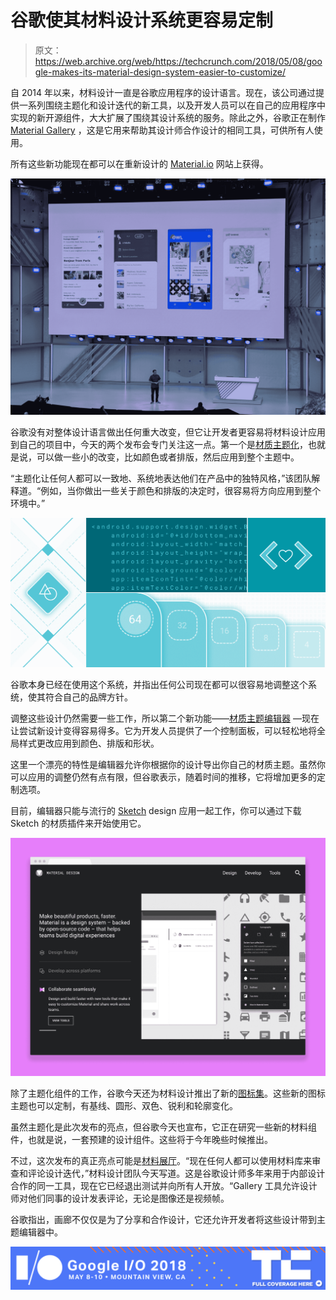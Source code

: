 # 谷歌使其材料设计系统更容易定制

> 原文：<https://web.archive.org/web/https://techcrunch.com/2018/05/08/google-makes-its-material-design-system-easier-to-customize/>

自 2014 年以来，材料设计一直是谷歌应用程序的设计语言。现在，该公司通过提供一系列围绕主题化和设计迭代的新工具，以及开发人员可以在自己的应用程序中实现的新开源组件，大大扩展了围绕其设计系统的服务。除此之外，谷歌正在制作 [Material Gallery](https://web.archive.org/web/20230405000634/http://material.io/gallery) ，这是它用来帮助其设计师合作设计的相同工具，可供所有人使用。

所有这些新功能现在都可以在重新设计的 [Material.io](https://web.archive.org/web/20230405000634/http://material.io/) 网站上获得。

![](img/da248799bd4fb2299701293a5f5415cc.png)

谷歌没有对整体设计语言做出任何重大改变，但它让开发者更容易将材料设计应用到自己的项目中，今天的两个发布会专门关注这一点。第一个是[材质主题化](https://web.archive.org/web/20230405000634/http://material.io/design/material-theming/)，也就是说，可以做一些小的改变，比如颜色或者排版，然后应用到整个主题中。

“主题化让任何人都可以一致地、系统地表达他们在产品中的独特风格，”该团队解释道。“例如，当你做出一些关于颜色和排版的决定时，很容易将方向应用到整个环境中。”

![](img/534e14554f5bacc3725ffce9746bded9.png)

谷歌本身已经在使用这个系统，并指出任何公司现在都可以很容易地调整这个系统，使其符合自己的品牌方针。

调整这些设计仍然需要一些工作，所以第二个新功能——[材质主题编辑器](https://web.archive.org/web/20230405000634/http://material.io/theme-editor) —现在让尝试新设计变得容易得多。它为开发人员提供了一个控制面板，可以轻松地将全局样式更改应用到颜色、排版和形状。

这里一个漂亮的特性是编辑器允许你根据你的设计导出你自己的材质主题。虽然你可以应用的调整仍然有点有限，但谷歌表示，随着时间的推移，它将增加更多的定制选项。

目前，编辑器只能与流行的 [Sketch](https://web.archive.org/web/20230405000634/https://www.sketchapp.com/) design 应用一起工作，你可以通过下载 Sketch 的材质插件来开始使用它。

![](img/9e1633004771b7ae201120a62d62518c.png)

除了主题化组件的工作，谷歌今天还为材料设计推出了新的[图标集](https://web.archive.org/web/20230405000634/https://material.io/icons/)。这些新的图标主题也可以定制，有基线、圆形、双色、锐利和轮廓变化。

虽然主题化是此次发布的亮点，但谷歌今天也宣布，它正在研究一些新的材料组件，也就是说，一套预建的设计组件。这些将于今年晚些时候推出。

不过，这次发布的真正亮点可能是[材料展厅](https://web.archive.org/web/20230405000634/http://material.io/gallery)。“现在任何人都可以使用材料库来审查和评论设计迭代，”材料设计团队今天写道。这是谷歌设计师多年来用于内部设计合作的同一工具，现在它已经退出测试并向所有人开放。“Gallery 工具允许设计师对他们同事的设计发表评论，无论是图像还是视频帧。

谷歌指出，画廊不仅仅是为了分享和合作设计，它还允许开发者将这些设计带到主题编辑器中。

[![](img/27d34fe1cf9878f9924c11a2ae423bed.png)](https://web.archive.org/web/20230405000634/https://techcrunch.com/tag/google-i-o-2018)